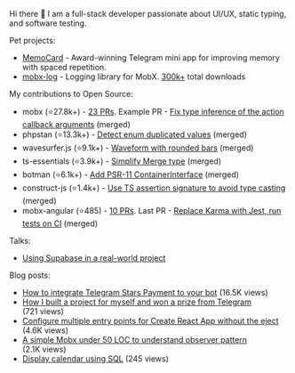 Hi there 👋 I am a full-stack developer passionate about UI/UX, static typing, and software testing.

Pet projects:
- [MemoCard](https://github.com/kubk/memo-card) - Award-winning Telegram mini app for improving memory with spaced repetition.
- [mobx-log](https://github.com/kubk/mobx-log) - Logging library for MobX. [300k+](https://npm-stat.com/charts.html?package=mobx-log&from=2016-02-12) total downloads

My contributions to Open Source:
- mobx (⭐27.8k+️) - [23 PRs](https://github.com/mobxjs/mobx/pulls?q=is%3Apr+is%3Aclosed+author%3Akubk). Example PR - [Fix type inference of the action callback arguments](https://github.com/mobxjs/mobx/pull/2213) (merged)
- phpstan (⭐13.3k+️) - [Detect enum duplicated values](https://github.com/phpstan/phpstan-src/pull/2371) (merged)
- wavesurfer.js (⭐9.1k+️) - [Waveform with rounded bars](https://github.com/katspaugh/wavesurfer.js/pull/1760) (merged)
- ts-essentials (⭐3.9k+️) - [Simplify Merge type](https://github.com/ts-essentials/ts-essentials/pull/136) (merged)
- botman (⭐6.1k+️) - [Add PSR-11 ContainerInterface](https://github.com/botman/botman/pull/714) (merged)
- construct-js (⭐1.4k+️) - [Use TS assertion signature to avoid type casting](https://github.com/francisrstokes/construct-js/pull/30) (merged)
- mobx-angular (⭐485) - [10 PRs](https://github.com/mobxjs/mobx-angular/pulls?q=is%3Apr+is%3Aclosed+author%3Akubk). Last PR - [Replace Karma with Jest, run tests on CI](https://github.com/mobxjs/mobx-angular/pull/101) (merged)


Talks:
- [Using Supabase in a real-world project](https://www.youtube.com/watch?v=Tra9NbAwSEY)

Blog posts:
- [How to integrate Telegram Stars Payment to your bot](https://teletype.in/@alteregor/how-to-integrate-telegram-stars?utm_source=teletype&utm_medium=feed_rss&utm_campaign=alteregor) (16.5K views)
- [How I built a project for myself and won a prize from Telegram](https://teletype.in/@alteregor/memocard-telegram-contest-win?utm_source=teletype&utm_medium=feed_rss&utm_campaign=alteregor) (721 views)
- [Configure multiple entry points for Create React App without the eject](https://teletype.in/@alteregor/cra-multiple-entry-points?utm_source=teletype&utm_medium=feed_rss&utm_campaign=alteregor) (4.6K views)
- [A simple Mobx under 50 LOC to understand observer pattern](https://teletype.in/@alteregor/mobx-50-loc?utm_source=teletype&utm_medium=feed_rss&utm_campaign=alteregor) (2.1K views)
- [Display calendar using SQL](https://teletype.in/@alteregor/sql-calendar?utm_source=teletype&utm_medium=feed_rss&utm_campaign=alteregor) (245 views)
